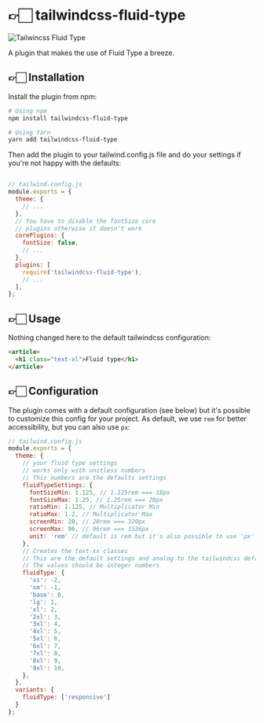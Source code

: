 # 👉🏻 tailwindcss-fluid-type 

![Tailwincss Fluid Type](https://github.com/davidhellmann/tailwindcss-fluid-type/raw/main/tailwindcss-fluid-type.png)

A plugin that makes the use of Fluid Type a breeze. 

## 👉🏻 Installation
Install the plugin from npm:
```bash
# Using npm
npm install tailwindcss-fluid-type

# Using Yarn
yarn add tailwindcss-fluid-type
```

Then add the plugin to your tailwind.config.js file and do your settings if you're not happy with the defaults:
```js

// tailwind.config.js
module.exports = {
  theme: {
    // ...
  },
  // You have to disable the fontSize core 
  // plugins otherwise it doesn't work
  corePlugins: {
    fontSize: false,
    // ...
  },
  plugins: [
    require('tailwindcss-fluid-type'),
    // ...
  ],
};
```

## 👉🏻 Usage
Nothing changed here to the default tailwindcss configuration:
```html
<article>
  <h1 class="text-xl">Fluid type</h1>
</article>
```

## 👉🏻 Configuration
The plugin comes with a default configuration (see below) but it's possible to customize this config for your project. As default, we use `rem` for better accessibility, but you can also use `px`:
```js
// tailwind.config.js
module.exports = {
  theme: {
    // your fluid type settings
    // works only with unitless numbers
    // This numbers are the defaults settings
    fluidTypeSettings: {
      fontSizeMin: 1.125, // 1.125rem === 18px
      fontSizeMax: 1.25, // 1.25rem === 20px
      ratioMin: 1.125, // Multiplicator Min
      ratioMax: 1.2, // Multiplicator Max
      screenMin: 20, // 20rem === 320px
      screenMax: 96, // 96rem === 1536px
      unit: 'rem' // default is rem but it's also possible to use 'px'
    },
    // Creates the text-xx classes
    // This are the default settings and analog to the tailwindcss defaults
    // The values should be integer numbers
    fluidType: {
      'xs': -2,
      'sm': -1,
      'base': 0,
      'lg': 1,
      'xl': 2,
      '2xl': 3,
      '3xl': 4,
      '4xl': 5,
      '5xl': 6,
      '6xl': 7,
      '7xl': 8,
      '8xl': 9,
      '9xl': 10,
    },
  },
  variants: {
    fluidType: ['responsive']
  }
};
```
